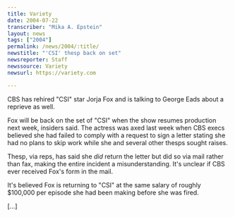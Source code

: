 ```yaml
---
title: Variety
date: 2004-07-22
transcriber: "Mika A. Epstein"
layout: news
tags: ["2004"]
permalink: /news/2004/:title/
newstitle: "'CSI' thesp back on set"
newsreporter: Staff
newssource: Variety
newsurl: https://variety.com

---
```


CBS has rehired "CSI" star Jorja Fox and is talking to George Eads about a reprieve as well.

Fox will be back on the set of "CSI" when the show resumes production next week, insiders said. The actress was axed last week when CBS execs believed she had failed to comply with a request to sign a letter stating she had no plans to skip work while she and several other thesps sought raises.

Thesp, via reps, has said she *did* return the letter but did so via mail rather than fax, making the entire incident a misunderstanding. It's unclear if CBS ever received Fox's form in the mail.

It's believed Fox is returning to "CSI" at the same salary of roughly $100,000 per episode she had been making before she was fired.

[...]
